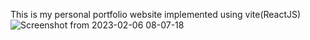 This is my personal portfolio website implemented using vite(ReactJS)![Screenshot from 2023-02-06 08-07-18](https://user-images.githubusercontent.com/115193279/216906286-da8f5dff-dc74-4a6c-941f-477a5a13217c.png)
